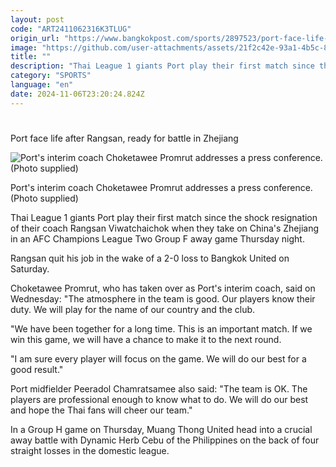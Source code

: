 ```yaml
---
layout: post
code: "ART2411062316K3TLUG"
origin_url: "https://www.bangkokpost.com/sports/2897523/port-face-life-after-rangsan-ready-for-battle-in-zhejiang"
image: "https://github.com/user-attachments/assets/21f2c42e-93a1-4b5c-8501-08fdb5db2e99"
title: ""
description: "Thai League 1 giants Port play their first match since the shock resignation of their coach Rangsan Viwatchaichok when they take on China"
category: "SPORTS"
language: "en"
date: 2024-11-06T23:20:24.824Z
---
```


# 

Port face life after Rangsan, ready for battle in Zhejiang

![Port's interim coach Choketawee Promrut addresses a press conference. (Photo supplied)](https://github.com/user-attachments/assets/3b72c718-0fd0-4852-838f-49c3e5b06c4a)

Port's interim coach Choketawee Promrut addresses a press conference. (Photo supplied)

Thai League 1 giants Port play their first match since the shock resignation of their coach Rangsan Viwatchaichok when they take on China's Zhejiang in an AFC Champions League Two Group F away game Thursday night.

Rangsan quit his job in the wake of a 2-0 loss to Bangkok United on Saturday.

Choketawee Promrut, who has taken over as Port's interim coach, said on Wednesday: "The atmosphere in the team is good. Our players know their duty. We will play for the name of our country and the club.

"We have been together for a long time. This is an important match. If we win this game, we will have a chance to make it to the next round.

"I am sure every player will focus on the game. We will do our best for a good result."

Port midfielder Peeradol Chamratsamee also said: "The team is OK. The players are professional enough to know what to do. We will do our best and hope the Thai fans will cheer our team."

In a Group H game on Thursday, Muang Thong United head into a crucial away battle with Dynamic Herb Cebu of the Philippines on the back of four straight losses in the domestic league.